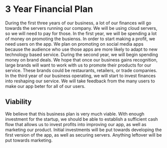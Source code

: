 # 3 Year Financial Plan

During the first three years of our business, a lot of our finances will go towards the servers running our company.
We will be using cloud servers, so we will need to pay for those. In the first year, we will be spending a lot of money on promoting the busienss.
In order to start making a profit, we need users on the app.
We plan on promoting on social media apps because the audience who use those apps are more likely to adapt to new technology based service.
During the second year, we will begin spending money on brand deals.
We hope that once our business gains recognition, large brands will want to work with us to promote their products for our service.
These brands could be restaurants, retailers, or trade companies.
In the third year of our business operating, we will start to invest finances into reshaping our service.
We will take feedback from the many users to make our app beter for all of our users.

## Viability

We believe that this business plan is very much viable. With enough investment for the startup, we should be able to establish 
a sufficient cash flow that allows us to invest profits into improving our app, as well as marketing our product. 
Initial investments will be put towards developing the first version of the app, as well as securing servers. Anything leftover
will be put towards marketing. 
